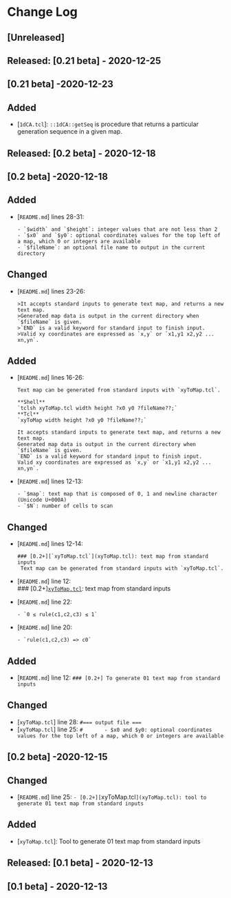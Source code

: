 # Change Log 
## [Unreleased]

## Released: [0.21 beta] - 2020-12-25
## [0.21 beta] -2020-12-23
## Added
- [`1dCA.tcl`]: `::1dCA::getSeq` is procedure that returns a particular generation sequence in a given map.

## Released: [0.2 beta] - 2020-12-18
## [0.2 beta] -2020-12-18
## Added
- [`README.md`] lines 28-31:  

      - `$width` and `$height`: integer values that are not less than 2
      - `$x0` and `$y0`: optional coordinates values for the top left of a map, which 0 or integers are available
      - `$fileName`: an optional file name to output in the current directory
      

## Changed
- [`README.md`] lines 23-26:  

      >It accepts standard inputs to generate text map, and returns a new text map.  
      >Generated map data is output in the current directory when `$fileName` is given.  
      >`END` is a valid keyword for standard input to finish input.  
      >Valid xy coordinates are expressed as `x,y` or `x1,y1 x2,y2 ... xn,yn`.

## Added
- [`README.md`] lines 16-26:  

      Text map can be generated from standard inputs with `xyToMap.tcl`.  
      
      **Shell**  
      `tclsh xyToMap.tcl width height ?x0 y0 ?fileName??;`  
      **Tcl**  
      `xyToMap width height ?x0 y0 ?fileName??;`
      
      It accepts standard inputs to generate text map, and returns a new text map.  
      Generated map data is output in the current directory when `$fileName` is given.  
      `END` is a valid keyword for standard input to finish input.  
      Valid xy coordinates are expressed as `x,y` or `x1,y1 x2,y2 ... xn,yn`.

- [`README.md`] lines 12-13:  

      - `$map`: text map that is composed of 0, 1 and newline character (Unicode U+000A)
      - `$N`: number of cells to scan

## Changed
- [`README.md`] lines 12-14:  
      
      ### [0.2+][`xyToMap.tcl`](xyToMap.tcl): text map from standard inputs
       Text map can be generated from standard inputs with `xyToMap.tcl`.

- [`README.md`] line 12:  
      ### [0.2+][`xyToMap.tcl`](xyToMap.tcl): text map from standard inputs

- [`README.md`] line 22:  

      - `0 ≤ rule(c1,c2,c3) ≤ 1`

- [`README.md`] line 20:  

      - `rule(c1,c2,c3) => c0`

## Added
- [`README.md`] line 12: `### [0.2+] To generate 01 text map from standard inputs`

## Changed
- [`xyToMap.tcl`] line 28: `#=== output file ===`
- [`xyToMap.tcl`] line 25: `#   	- $x0 and $y0: optional coordinates values for the top left of a map, which 0 or integers are available`

## [0.2 beta] -2020-12-15
## Changed
- [`README.md`] line 25: `- [0.2+][`xyToMap.tcl`](xyToMap.tcl): tool to generate 01 text map from standard inputs`

## Added
- [`xyToMap.tcl`]: Tool to generate 01 text map from standard inputs

## Released: [0.1 beta] - 2020-12-13
## [0.1 beta] - 2020-12-13
